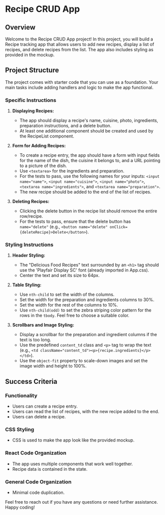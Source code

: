 # Recipe CRUD App

## Overview

Welcome to the Recipe CRUD App project! In this project, you will build a Recipe tracking app that allows users to add new recipes, display a list of recipes, and delete recipes from the list. The app also includes styling as provided in the mockup.

## Project Structure

The project comes with starter code that you can use as a foundation. Your main tasks include adding handlers and logic to make the app functional.

### Specific Instructions

1. **Displaying Recipes:**
   - The app should display a recipe's name, cuisine, photo, ingredients, preparation instructions, and a delete button.
   - At least one additional component should be created and used by the RecipeList component.

2. **Form for Adding Recipes:**
   - To create a recipe entry, the app should have a form with input fields for the name of the dish, the cuisine it belongs to, and a URL pointing to a picture of the dish.
   - Use `<textarea>` for the ingredients and preparation.
   - For the tests to pass, use the following names for your inputs: `<input name="name">`, `<input name="cuisine">`, `<input name="photo">`, `<textarea name="ingredients">`, and `<textarea name="preparation">`.
   - The new recipe should be added to the end of the list of recipes.

3. **Deleting Recipes:**
   - Clicking the delete button in the recipe list should remove the entire row/recipe.
   - For the tests to pass, ensure that the delete button has `name="delete"` (e.g., `<button name="delete" onClick={deleteRecipe}>Delete</button>`).

### Styling Instructions

1. **Header Styling:**
   - The "Delicious Food Recipes" text surrounded by an `<h1>` tag should use the 'Playfair Display SC' font (already imported in App.css).
   - Center the text and set its size to 64px.

2. **Table Styling:**
   - Use `nth-child` to set the width of the columns.
   - Set the width for the preparation and ingredients columns to 30%.
   - Set the width for the rest of the columns to 10%.
   - Use `nth-child(odd)` to set the zebra striping color pattern for the rows in the `tbody`. Feel free to choose a suitable color.

3. **Scrollbars and Image Styling:**
   - Display a scrollbar for the preparation and ingredient columns if the text is too long.
   - Use the predefined `content_td` class and `<p>` tag to wrap the text (e.g., `<td className="content_td"><p>{recipe.ingredients}</p></td>`).
   - Use the `object-fit` property to scale-down images and set the image width and height to 100%.

## Success Criteria

### Functionality
- Users can create a recipe entry.
- Users can read the list of recipes, with the new recipe added to the end.
- Users can delete a recipe.

### CSS Styling
- CSS is used to make the app look like the provided mockup.

### React Code Organization
- The app uses multiple components that work well together.
- Recipe data is contained in the state.

### General Code Organization
- Minimal code duplication.

Feel free to reach out if you have any questions or need further assistance. Happy coding!
